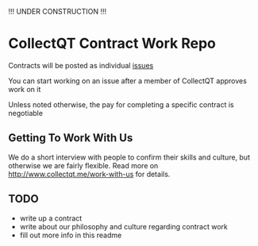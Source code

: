 !!! UNDER CONSTRUCTION !!!

# CollectQT Contract Work Repo

Contracts will be posted as individual [issues](https://github.com/CollectQT/contract-work/issues)

You can start working on an issue after a member of CollectQT approves work on it

Unless noted otherwise, the pay for completing a specific contract is negotiable

## Getting To Work With Us

We do a short interview with people to confirm their skills and culture, but otherwise we are fairly flexible. Read more on http://www.collectqt.me/work-with-us for details.

## TODO

- write up a contract
- write about our philosophy and culture regarding contract work
- fill out more info in this readme
